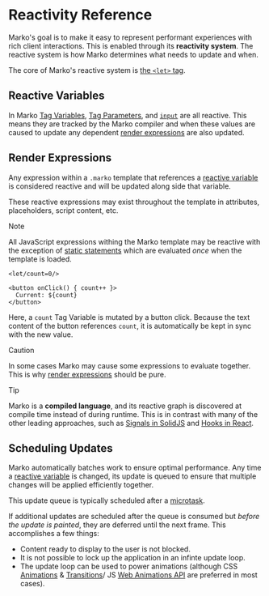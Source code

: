 # Reactivity Reference

Marko's goal is to make it easy to represent performant experiences with rich client interactions. This is enabled through its **reactivity system**. The reactive system is how Marko determines what needs to update and when.

The core of Marko's reactive system is [the `<let>` tag](./core-tag.md#let).

## Reactive Variables

In Marko [Tag Variables](./language.md#tag-variables), [Tag Parameters](./language.md#tag-parameters-and-arguments), and [`input`](./language.md#input) are all reactive. This means they are tracked by the Marko compiler and when these values are caused to update any dependent [render expressions](#render-expressions) are also updated.

## Render Expressions

Any expression within a `.marko` template that references a [reactive variable](#reactive-variables) is considered reactive and will be updated along side that variable.

These reactive expressions may exist throughout the template in attributes, placeholders, script content, etc.

> [!NOTE]
> All JavaScript expressions withing the Marko template may be reactive with the exception of
> [static statements](./language.md#static) which are evaluated _once_ when the template is loaded.

```marko
<let/count=0/>

<button onClick() { count++ }>
  Current: ${count}
</button>
```

Here, a `count` Tag Variable is mutated by a button click. Because the text content of the button references `count`, it is automatically be kept in sync with the new value.

> [!CAUTION]
> In some cases Marko may cause some expressions to evaluate together. This is why [render expressions](#render-expressions) should be pure.

> [!TIP]
> Marko is a **compiled language**, and its reactive graph is discovered at compile time instead of during runtime. This is in contrast with many of the other leading approaches, such as [Signals in SolidJS](https://docs.solidjs.com/advanced-concepts/fine-grained-reactivity) and [Hooks in React](https://react.dev/reference/react/hooks).

## Scheduling Updates

Marko automatically batches work to ensure optimal performance. Any time a [reactive variable](#reactive-variables) is changed, its update is queued to ensure that multiple changes will be applied efficiently together.

This update queue is typically scheduled after a [microtask](https://developer.mozilla.org/en-US/docs/Web/API/HTML_DOM_API/Microtask_guide).

If additional updates are scheduled after the queue is consumed but _before the update is painted_, they are deferred until the next frame. This accomplishes a few things:

- Content ready to display to the user is not blocked.
- It is not possible to lock up the application in an infinte update loop.
- The update loop can be used to power animations (although CSS [Animations](https://developer.mozilla.org/en-US/docs/Web/CSS/animation) & [Transitions](https://developer.mozilla.org/en-US/docs/Web/CSS/transition)/ JS [Web Animations API](https://developer.mozilla.org/en-US/docs/Web/API/Web_Animations_API) are preferred in most cases).
